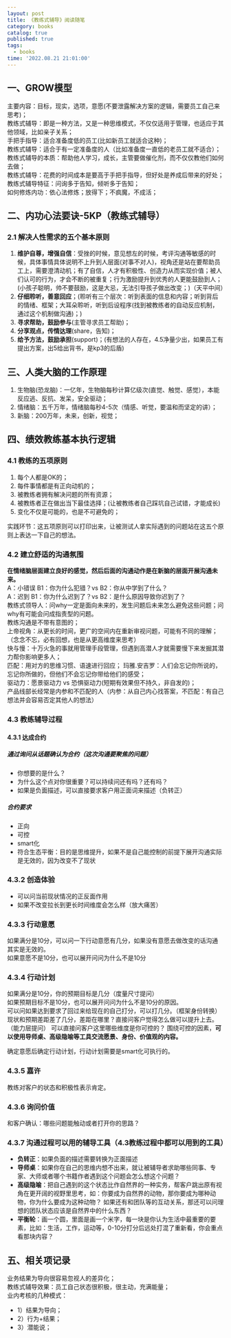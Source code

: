 ```yaml
---
layout: post
title: 《教练式辅导》阅读随笔
category: books
catalog: true
published: true
tags:
  - books
time: '2022.08.21 21:01:00'
---
```

## 一、GROW模型
主要内容：目标，现实，选项，意愿(不要泄露解决方案的逻辑，需要员工自己来思考)；  
教练式辅导：即是一种方法，又是一种思维模式，不仅仅适用于管理，也适应于其他领域，比如亲子关系；  
手把手指导：适合准备度低的员工(比如新员工就适合这种)；  
教练式辅导：适合于有一定准备度的人（比如准备度一直低的老员工就不适合）；  
教练式辅导的本质：帮助他人学习，成长，主管要做催化剂，而不仅仅教他们如何去做；  
教练式辅导：花费的时间成本是要高于手把手指导，但好处是养成后带来的好处；  
教练式辅导特征：问询多于告知，倾听多于告知；  
如何修炼内功：依心法修炼；放得下；不疯魔，不成活； 

## 二、内功心法要诀-5KP（教练式辅导）
### 2.1 解决人性需求的五个基本原则 
1. **维护自尊，增强自信**：受挫的时候，意见想左的时候，考评沟通等敏感的时候，具体事情具体说明不上升到人层面(对事不对人)，视角还是站在要帮助员工上，需要澄清动机；有了自信，人才有积极性、创造力从而实现价值；被人们认可的行为，才会不断的被重复；行为激励提升到优秀的人更能鼓励到人；(小孩子聪明，帅不要鼓励，这是大忌，无法引导孩子做出改变；)（天平中间）  
2. **仔细聆听，善意回应**；(聆听有三个层次：听到表面的信息和内容；听到背后的情绪、框架；大耳朵聆听，听到后设程序(找到被教练者的自动反应机制，通过这个机制做沟通)；)   
3. **寻求帮助，鼓励参与**(主管寻求员工帮助)；  
4. **分享观点，传情达理**(share，告知)；  
5. **给予方法，鼓励承担**(support)；(有想法的人存在，4.5净量少出，如果员工有提出方案，出5给出背书，是kp3的后盾)    

## 三、人类大脑的工作原理
1. 生物脑(恐龙脑)：一亿年，生物脑每秒计算亿级次(直觉、触觉、感觉），本能反应逃、反抗、发呆，安全驱动；
2. 情绪脑：五千万年，情绪脑每秒4-5次（情感、听觉，要温和而坚定的讲）；
3. 新脑：200万年，未来，创新，视觉；  

## 四、绩效教练基本执行逻辑
### 4.1 教练的五项原则
1. 每个人都是OK的；
2. 每件事情都是有正向动机的；
3. 被教练者拥有解决问题的所有资源；
4. 被教练者正在做出当下最佳选择；(让被教练者自己踩坑自己试错，才能成长)
5. 变化不仅是可能的，也是不可避免的；

实践环节：这五项原则可以打印出来，让被测试人拿实际遇到的问题站在这五个原则上表达一下自己的想法。

### 4.2 建立舒适的沟通氛围
**在情绪脑层面建立良好的感觉，然后后面的沟通动作是在新脑的层面开展沟通未来。**  
A：小错误 B1：你为什么犯错？vs B2：你从中学到了什么？  
A：迟到 B1：你为什么迟到了？vs B2：是什么原因导致你迟到了？  
教练式领导人：问why一定是面向未来的，发生问题后未来怎么避免这些问题；问why有可能会问成指责型的问题。  
教练沟通是不带有意图的；   
上帝视角：从更长的时间，更广的空间内在重新审视问题，可能有不同的理解；（念念不忘，必有回想，也是从更高维度来思考）   
快与慢：十万火急的事就用管理手段管理，但遇到高潜人才就需要慢下来发掘其潜力帮你影响更多人；   
匹配：用对方的思维习惯、语速进行回应；
玛雅.安吉罗：人们会忘记你所说的，忘记你所做的，但他们不会忘记你带给他们的感受；      
驱动力：愿景驱动力 vs 恐惧驱动力(短期有效果但不持久，非自发的)；   
产品线部长经常是内参和不匹配的人（内参：从自己内心找答案，不匹配：有自己想法并会容易否定其他人的想法）

### 4.3 教练辅导过程
#### 4.3.1 达成合约
##### 通过询问从话题确认为合约（这次沟通要聚焦的问题）
- 你想要的是什么？
- 为什么这个点对你很重要？可以持续问还有吗？还有吗？
- 如果是负面描述，可以直接要求客户用正面词来描述（负转正）

##### 合约要求
- 正向
- 可控
- smart化
- 符合生态平衡：目的是思维提升，如果不是自己能控制的前提下展开沟通实际是无效的，因为改变不了现状

### 4.3.2 创造体验
- 可以问当前现状情况的正反面作用
- 如果不改变拉长到更长时间维度会怎么样（放大痛苦）

### 4.3.3 行动意愿
如果满分是10分，可以问一下行动意愿有几分，如果没有意愿去做改变的话沟通其实是无效的。  
如果意愿不是10分，也可以展开问问为什么不是10分

### 4.3.4 行动计划
如果满分是10分，你的预期目标是几分（度量尺寸提问）  
如果预期目标不是10分，也可以展开问问为什么不是10分的原因。  
可以问如果达到要求了回过来给现在的自己打分，可以打几分。（框架身份转换）  
现状和预期差距差了几分，差距在哪里？直接问客户觉得怎么做可以提升上去。（能力层提问）
可以直接问客户这里哪些维度是你可控的？
围绕可控的因素，**可以使用导师桌、高级隐喻等工具交流愿景、身份、价值观的内容。** 

确定意愿后确定行动计划，行动计划需要是smart化可执行的。

### 4.3.5 嘉许
教练对客户的状态和积极性表示肯定。

### 4.3.6 询问价值
和客户确认：哪些问题能触动或者打开你的思路？

### 4.3.7 沟通过程可以用的辅导工具（4.3教练过程中都可以用到的工具）
- **负转正**：如果负面的描述需要转换为正面描述  
- **导师桌**：如果你在自己的思维内想不出来，就让被辅导者求助哪些同事、专家、大师或者哪个书籍作者遇到这个问题会怎么想这个问题？ 
- **高级隐喻**：把自己遇到的这个状态比作自然界的一种实务，帮客户跳出原有视角在更开阔的视野里思考，如：你要成为自然界的动物，那你要成为哪种动物，你为什么要成为这种动物？ 如果还有和团队等的互动关系，那还可以问理想的团队状态应该是自然界中的什么东西？
- **平衡轮**：画一个圆，里面是画一个米字，每一块是你认为生活中最重要的要素，比如：生活，工作，运动等，0-10分打分后远处打混了重新看，你会重点看那块内容？

## 五、相关项记录
业务结果为导向很容易忽视人的差异化；  
教练式辅导效果：员工自己状态很积极，很主动，充满能量；   
业内考核的几种模式：
- 1）结果为导向；
- 2）行为+结果；
- 3）潜能说；
